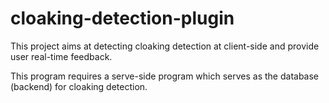 # cloaking-detection-plugin #
This project aims at detecting cloaking detection at client-side and provide user real-time feedback.

This program requires a serve-side program which serves as the database
(backend) for cloaking detection.
